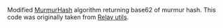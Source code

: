 Modified [MurmurHash](https://en.wikipedia.org/wiki/MurmurHash) algorithm returning base62 of murmur hash. This code was originally taken from [Relay utils](https://github.com/facebook/relay/blob/4f5d549f5276067595838b48ab3f3925fee174f7/packages/relay-compiler/util/murmurHash.js).
